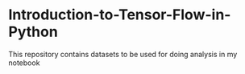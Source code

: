 # Introduction-to-Tensor-Flow-in-Python
This repository contains datasets to be used for doing analysis in my notebook 
